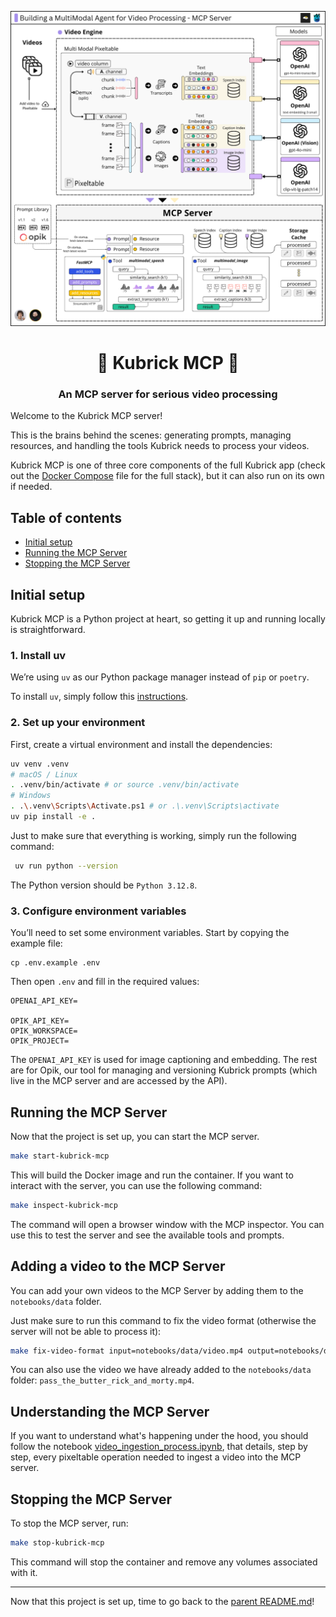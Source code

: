 <p align="center">
        <img alt="logo" src="static/kubrick_mcp_diagram.png" width=1000 />
    <h1 align="center">🔌 Kubrick MCP 🔌</h1>
    <h3 align="center">An MCP server for serious video processing</h3>
</p>

Welcome to the Kubrick MCP server! 

This is the brains behind the scenes: generating prompts, managing resources, and handling the tools Kubrick needs to process your videos.

Kubrick MCP is one of three core components of the full Kubrick app (check out the [Docker Compose](../docker-compose.yml) file for the full stack), but it can also run on its own if needed.

## Table of contents

- [Initial setup](#initial-setup)
- [Running the MCP Server](#running-the-mcp-server)
- [Stopping the MCP Server](#stopping-the-mcp-server)

## Initial setup

Kubrick MCP is a Python project at heart, so getting it up and running locally is straightforward.


### 1. Install uv 

We’re using `uv` as our Python package manager instead of `pip` or `poetry`.

To install `uv`, simply follow this [instructions](https://docs.astral.sh/uv/getting-started/installation/). 

### 2. Set up your environment

First, create a virtual environment and install the dependencies:

```bash
uv venv .venv
# macOS / Linux
. .venv/bin/activate # or source .venv/bin/activate
# Windows
. .\.venv\Scripts\Activate.ps1 # or .\.venv\Scripts\activate
uv pip install -e .
```

Just to make sure that everything is working, simply run the following command:

```bash
 uv run python --version
```

The Python version should be `Python 3.12.8`.

### 3. Configure environment variables

You’ll need to set some environment variables. Start by copying the example file:

```
cp .env.example .env
```

Then open `.env` and fill in the required values:

```
OPENAI_API_KEY=

OPIK_API_KEY=
OPIK_WORKSPACE=
OPIK_PROJECT=
```

The `OPENAI_API_KEY` is used for image captioning and embedding. The rest are for Opik, our tool for managing and versioning Kubrick prompts (which live in the MCP server and are accessed by the API).

## Running the MCP Server

Now that the project is set up, you can start the MCP server.

```bash
make start-kubrick-mcp
```

This will build the Docker image and run the container. If you want to interact with the server, you can use the following command:

```bash
make inspect-kubrick-mcp
```

The command will open a browser window with the MCP inspector. You can use this to test the server and see the available tools and prompts.

## Adding a video to the MCP Server

You can add your own videos to the MCP Server by adding them to the `notebooks/data` folder.

Just make sure to run this command to fix the video format (otherwise the server will not be able to process it):

```bash
make fix-video-format input=notebooks/data/video.mp4 output=notebooks/data/video_fixed.mp4
```

You can also use the video we have already added to the `notebooks/data` folder: `pass_the_butter_rick_and_morty.mp4`. 


## Understanding the MCP Server

If you want to understand what's happening under the hood, you should follow the notebook [video_ingestion_process.ipynb](notebooks/video_ingestion_process.ipynb), that details, step by step, every pixeltable operation needed to ingest a video into the MCP server.


## Stopping the MCP Server

To stop the MCP server, run:

```bash
make stop-kubrick-mcp
```

This command will stop the container and remove any volumes associated with it.

---

Now that this project is set up, time to go back to the [parent README.md](../README.md)! 
